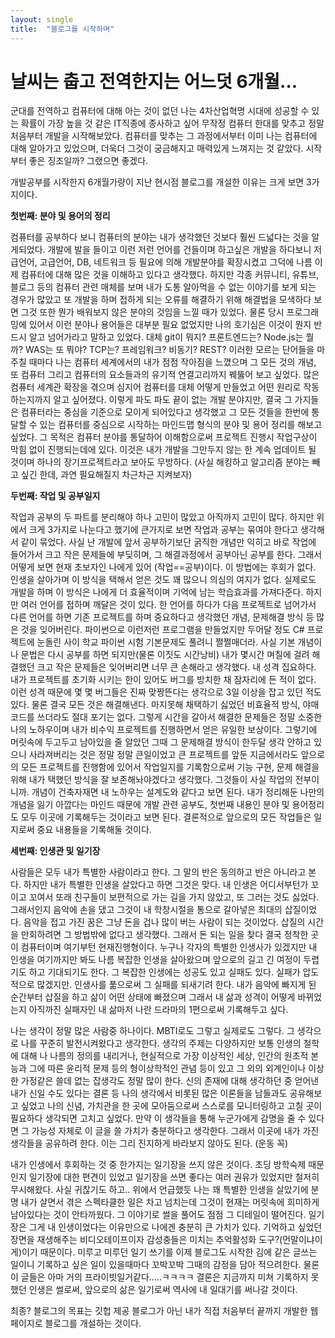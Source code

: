 ```yaml
---
layout: single
title:  "블로그를 시작하며"
---
```


# 날씨는 춥고 전역한지는 어느덧 6개월...

군대를 전역하고 컴퓨터에 대해 아는 것이 없던 나는 4차산업혁명 시대에 성공할 수 있는 확률이 가장 높을 것 같은 IT직종에 종사하고 싶어 무작정 컴퓨터 한대를 맞추고 정말 처음부터 개발을 시작해보았다.
컴퓨터를 맞추는 그 과정에서부터 이미 나는 컴퓨터에 대해 알아가고 있었으며, 더욱더 그것이 궁금해지고 매력있게 느껴지는 것 같았다. 시작부터 좋은 징조일까? 그랬으면 좋겠다.

개발공부를 시작한지 6개월가량이 지난 현시점 블로그를 개설한 이유는 크게 보면 3가지이다.

**첫번째: 분야 및 용어의 정리**

컴퓨터를 공부하다 보니 컴퓨터의 분야는 내가 생각했던 것보다 훨씬 드넓다는 것을 알게되었다. 
개발에 발을 들이고 이런 저런 언어를 건들이며 하고싶은 개발을 하다보니 저급언어, 고급언어, DB, 네트워크 등 필요에 의해 개발분야를 확장시켰고 그덕에 나름 이제 컴퓨터에 대해 많은 것을 이해하고 있다고 생각했다.
하지만 각종 커뮤니티, 유튜브, 블로그 등의 컴퓨터 관련 매체를 보며 내가 도통 알아먹을 수 없는 이야기를 보게 되는 경우가 많았고 또 개발을 하며 접하게 되는 오류를 해결하기 위해 해결법을 모색하다 보면
그것 또한 뭔가 배워보지 않은 분야의 것임을 느낄 때가 있었다. 물론 당시 프로그래밍에 있어서 이런 분야나 용어들은 대부분 필요 없었지만 나의 호기심은 이것이 뭔지 반드시 알고 넘어가라고 말하고 있었다.
대체 git이 뭐지? 프론트엔드는? Node.js는 뭘까? WAS는 또 뭐야? TCP는? 프레임워크? 비동기? REST? 이러한 모르는 단어들을 마주칠 때마다 나는 컴퓨터 세계에서의 내가 점점 작아짐을 느꼈으며 그 모든 것의 개념, 
또 컴퓨터 그리고 컴퓨터의 요소들과의 유기적 연결고리까지 꿰뚫어 보고 싶었다. 많은 컴퓨터 세계관 확장을 겪으며 심지어 컴퓨터를 대체 어떻게 만들었고 어떤 원리로 작동하는지까지 알고 싶어졌다.
이렇게 파도 파도 끝이 없는 개발 분야지만, 결국 그 가지들은 컴퓨터라는 중심을 기준으로 모이게 되어있다고 생각했고 그 모든 것들을 한번에 통달할 수 있는
컴퓨터를 중심으로 시작하는 마인드맵 형식의 분야 및 용어 정리를 해보고 싶었다. 그 목적은 컴퓨터 분야를 통달하어 이해함으로써 프로젝트 진행시 작업구상이 막힘 없이 진행되는데에 있다.
이것은 내가 개발을 그만두지 않는 한 계속 업데이트 될 것이며 하나의 장기프로젝트라고 보아도 무방하다. (사실 해킹하고 알고리즘 분야는 빼고 싶긴 한데, 과연 필요해질지 차근차근 지켜보자)

**두번째: 작업 및 공부일지**

작업과 공부의 두 파트를 분리해야 하나 고민이 많았고 아직까지 고민이 많다. 하지만 위에서 크게 3가지로 나눈다고 했기에 큰가지로 보면 작업과 공부는 묶여야 한다고 생각해서 같이 묶었다.
사실 난 개발에 앞서 공부하기보단 굵직한 개념만 익히고 바로 작업에 들어가서 크고 작은 문제들에 부딪히며, 그 해결과정에서 공부아닌 공부를 한다. 그래서 어떻게 보면 현재 초보자인 나에게 있어
(작업==공부)이다. 이 방법에는 후회가 없다. 인생을 살아가며 이 방식을 택해서 얻은 것도 꽤 많으니 의심의 여지가 없다. 실제로도 개발을 하며 이 방식은 나에게 더 효율적이며 기억에 남는 학습효과를 가져다준다.
하지만 여러 언어를 접하며 깨달은 것이 있다. 한 언어를 하다가 다음 프로젝트로 넘어가서 다른 언어를 하면 기존 프로젝트를 하며 중요하다고 생각했던 개념, 문제해결 방식 등 많은 것을 잊어버린다.
파이썬으로 이런저런 프로그램을 만들었지만 두어달 정도 C# 프로젝트에 눈돌린 사이 학교 파이썬 시험 기본문제도 풀려니 쩔쩔매더라. 사실 기본 개념이나 문법은 다시 공부를 하면 되지만(물론 이짓도 시간낭비)
내가 몇시간 며칠에 걸려 해결했던 크고 작은 문제들은 잊어버리면 너무 큰 손해라고 생각했다. 내 성격 집요하다. 내가 프로젝트를 초기화 시키는 한이 있어도 버그를 방치한 채 잠자리에 든 적이 없다.
이런 성격 때문에 몇 몇 버그들은 진짜 맞짱뜬다는 생각으로 3일 이상을 잡고 있던 적도 있다. 물론 결국 모든 것은 해결해낸다. 마지못해 채택하기 싫었던 비효율적 방식, 야매코드를 쓰더라도 절대 포기는 없다.
그렇게 시간을 갈아서 해결한 문제들은 정말 소중한 나의 노하우이며 내가 비수익 프로젝트를 진행하면서 얻은 유일한 보상이다. 그렇기에 머릿속에 두고두고 남아있을 줄 알았던 그때 그 문제해결 방식이
한두달 생각 안하고 있으니 사라져버리는 것은 정말 정말 큰일이었고 큰 프로젝트를 앞둔 지금에서라도 앞으로의 모든 프로젝트를 진행함에 있어서 작업일지를 기록함으로써 기능 구현, 문제 해결을 위해 내가 택했던 방식을
잘 보존해놔야겠다고 생각했다. 그것들이 사실 작업의 전부이니까. 개념이 건축자재면 내 노하우는 설계도와 같다고 보면 된다. 
내가 정리해둔 나만의 개념을 잃기 아깝다는 마인드 때문에 개발 관련 공부도, 첫번째 내용인 분야 및 용어정리도 모두 이곳에 기록해두는 것이라고 보면 된다.
결론적으로 앞으로의 모든 작업들은 일지로써 중요 내용들을 기록해둘 것이다.

**세번째: 인생관 및 일기장**

사람들은 모두 내가 특별한 사람이라고 한다. 그 말의 반은 동의하고 반은 아니라고 본다. 하지만 내가 특별한 인생을 살았다고 하면 그것은 맞다. 내 인생은 어디서부턴가 꼬이고 꼬여서
또래 친구들이 보편적으로 가는 길을 가지 않았고, 또 그러는 것도 싫었다. 그래서인지 음악에 손을 댔고 그것이 내 학창시절을 통으로 갈아넣은 최대의 삽질이었다. 
음악을 접고 가진 꿈은 그냥 돈을 겁나 많이 버는 사람이 되는 것이었다. 삽질의 시간을 만회하려면 그 방법밖에 없다고 생각했다. 그래서 돈 되는 일을 찾다 결국 정착한 곳이 컴퓨터이며 여기부턴 현재진행형이다.
누구나 각자의 특별한 인생사가 있겠지만 내 인생을 여기까지만 봐도 나름 복잡한 인생을 살아왔으며 앞으로의 길고 긴 여정이 두렵기도 하고 기대되기도 한다. 그 복잡한 인생에는 성공도 있고 실패도 있다.
실패가 압도적으로 많겠지만. 인생사를 풂으로써 그 실패를 되새기려 한다. 내가 음악에 빠지게 된 순간부터 삽질을 하고 삶이 어떤 상태에 빠졌으며 그래서 내 삶과 성격이 어떻게 바뀌었는지
아직까진 실패자인 내 삶마저 나란 드라마의 1편으로써 기록해두고 싶다.

나는 생각이 정말 많은 사람중 하나이다. MBTI로도 그렇고 실제로도 그렇다. 그 생각으로 나를 꾸준히 발전시켜왔다고 생각한다. 생각의 주제는 다양하지만 보통 인생의 철학에 대해 나 나름의 
정의를 내리거나, 현실적으로 가장 이상적인 세상, 인간의 원초적 본능과 그에 따른 윤리적 문제 등의 형이상학적인 관념 등이 있고 그 외의 외계인이나 이상한 가정같은 쓸데 없는 잡생각도 정말 많이 한다. 
신의 존재에 대해 생각하던 중 얻어낸 내가 신일 수도 있다는 결론 등 나의 생각에서 비롯된 많은 이론들을 남들과도 공유해보고 싶었고 나의 신념, 가치관을 한 곳에 모아둠으로써 스스로를 모니터링하고 
고칠 곳이 필요하다 생각되면 고치고 싶었다. 만약 이 생각들을 통해 누군가에게 감명을 줄 수 있다면 그 가능성 자체로 이 글을 쓸 가치가 충분하다고 생각한다. 
그래서 이곳에 내가 가진 생각들을 공유하려 한다. 이는 그리 진지하게 바라보지 않아도 된다. (운동  꼭)

내가 인생에서 후회하는 것 중 한가지는 일기장을 쓰지 않은 것이다. 초딩 방학숙제 때문인지 일기장에 대한 편견이 있었고 일기장을 쓰면 좋다는 여러 권유가 있었지만 철저히 무시해왔다. 사실 귀찮기도 하고..
위에서 언급했듯 나는 꽤 특별한 인생을 살았기에 분명 내가 살면서 겪은 스펙타클한 일은 차고 넘치는데 그것이 현재는 머릿속에 희미하게 남아있다는 것이 안타까웠다. 그 이야기로 썰을 풀어도 점점
그 디테일이 떨어진다. 일기장은 그게 내 인생이었다는 이유만으로 나에겐 충분히 큰 가치가 있다. 기억하고 싶었던 장면을 재생해주는 비디오테이프이자 감성충들은 미치는 추억활성화 도구?(먼말이냐이게)이기 때문이다.
미루고 미루던 일기 쓰기를 이제 블로그도 시작한 김에 같은 글쓰는 일이니 기록하고 싶은 일이 있을때마다 꼬박꼬박 그때의 감정을 담아 적으려한다. 물론 이 글들은 아마 거의 프라이빗일거같다.....ㅋㅋㅋㅋ
결론은 지금까지 미쳐 기록하지 못했던 인생은 썰로써, 앞으로의 삶은 일기로써 역사에 내 일대기를 써나갈 것이다.

최종? 블로그의 목표는 깃헙 제공 블로그가 아닌 내가 직접 처음부터 끝까지 개발한 웹페이지로 블로그를 개설하는 것이다.
